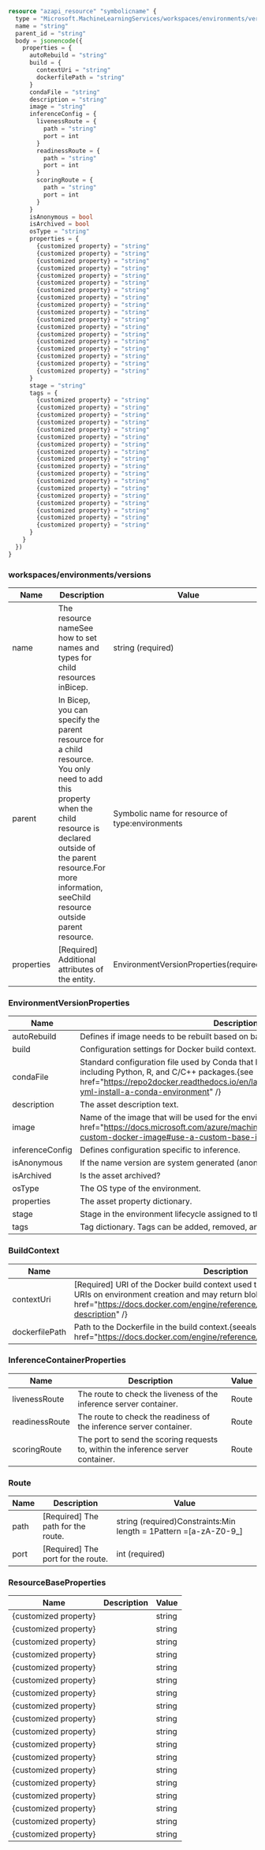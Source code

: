 ```terraform
resource "azapi_resource" "symbolicname" {
  type = "Microsoft.MachineLearningServices/workspaces/environments/versions@2023-10-01"
  name = "string"
  parent_id = "string"
  body = jsonencode({
    properties = {
      autoRebuild = "string"
      build = {
        contextUri = "string"
        dockerfilePath = "string"
      }
      condaFile = "string"
      description = "string"
      image = "string"
      inferenceConfig = {
        livenessRoute = {
          path = "string"
          port = int
        }
        readinessRoute = {
          path = "string"
          port = int
        }
        scoringRoute = {
          path = "string"
          port = int
        }
      }
      isAnonymous = bool
      isArchived = bool
      osType = "string"
      properties = {
        {customized property} = "string"
        {customized property} = "string"
        {customized property} = "string"
        {customized property} = "string"
        {customized property} = "string"
        {customized property} = "string"
        {customized property} = "string"
        {customized property} = "string"
        {customized property} = "string"
        {customized property} = "string"
        {customized property} = "string"
        {customized property} = "string"
        {customized property} = "string"
        {customized property} = "string"
        {customized property} = "string"
        {customized property} = "string"
        {customized property} = "string"
        {customized property} = "string"
      }
      stage = "string"
      tags = {
        {customized property} = "string"
        {customized property} = "string"
        {customized property} = "string"
        {customized property} = "string"
        {customized property} = "string"
        {customized property} = "string"
        {customized property} = "string"
        {customized property} = "string"
        {customized property} = "string"
        {customized property} = "string"
        {customized property} = "string"
        {customized property} = "string"
        {customized property} = "string"
        {customized property} = "string"
        {customized property} = "string"
        {customized property} = "string"
        {customized property} = "string"
        {customized property} = "string"
      }
    }
  })
}

```

### workspaces/environments/versions

| Name | Description | Value |
|-|-|-|
| name | The resource nameSee how to set names and types for child resources inBicep. | string (required) |
| parent | In Bicep, you can specify the parent resource for a child resource. You only need to add this property when the child resource is declared outside of the parent resource.For more information, seeChild resource outside parent resource. | Symbolic name for resource of type:environments |
| properties | [Required] Additional attributes of the entity. | EnvironmentVersionProperties(required) |


### EnvironmentVersionProperties

| Name | Description | Value |
|-|-|-|
| autoRebuild | Defines if image needs to be rebuilt based on base image changes. | 'Disabled''OnBaseImageUpdate' |
| build | Configuration settings for Docker build context. | BuildContext |
| condaFile | Standard configuration file used by Conda that lets you install any kind of package, including Python, R, and C/C++ packages.{see href="https://repo2docker.readthedocs.io/en/latest/config_files.html#environment-yml-install-a-conda-environment" /} | string |
| description | The asset description text. | string |
| image | Name of the image that will be used for the environment.{seealso href="https://docs.microsoft.com/azure/machine-learning/how-to-deploy-custom-docker-image#use-a-custom-base-image" /} | string |
| inferenceConfig | Defines configuration specific to inference. | InferenceContainerProperties |
| isAnonymous | If the name version are system generated (anonymous registration). | bool |
| isArchived | Is the asset archived? | bool |
| osType | The OS type of the environment. | 'Linux''Windows' |
| properties | The asset property dictionary. | ResourceBaseProperties |
| stage | Stage in the environment lifecycle assigned to this environment | string |
| tags | Tag dictionary. Tags can be added, removed, and updated. | object |


### BuildContext

| Name | Description | Value |
|-|-|-|
| contextUri | [Required] URI of the Docker build context used to build the image. Supports blob URIs on environment creation and may return blob or Git URIs.{seealso href="https://docs.docker.com/engine/reference/commandline/build/#extended-description" /} | string (required)Constraints:Min length = 1Pattern =[a-zA-Z0-9_] |
| dockerfilePath | Path to the Dockerfile in the build context.{seealso href="https://docs.docker.com/engine/reference/builder/" /} | string |


### InferenceContainerProperties

| Name | Description | Value |
|-|-|-|
| livenessRoute | The route to check the liveness of the inference server container. | Route |
| readinessRoute | The route to check the readiness of the inference server container. | Route |
| scoringRoute | The port to send the scoring requests to, within the inference server container. | Route |


### Route

| Name | Description | Value |
|-|-|-|
| path | [Required] The path for the route. | string (required)Constraints:Min length = 1Pattern =[a-zA-Z0-9_] |
| port | [Required] The port for the route. | int (required) |


### ResourceBaseProperties

| Name | Description | Value |
|-|-|-|
| {customized property} |  | string |
| {customized property} |  | string |
| {customized property} |  | string |
| {customized property} |  | string |
| {customized property} |  | string |
| {customized property} |  | string |
| {customized property} |  | string |
| {customized property} |  | string |
| {customized property} |  | string |
| {customized property} |  | string |
| {customized property} |  | string |
| {customized property} |  | string |
| {customized property} |  | string |
| {customized property} |  | string |
| {customized property} |  | string |
| {customized property} |  | string |
| {customized property} |  | string |
| {customized property} |  | string |


